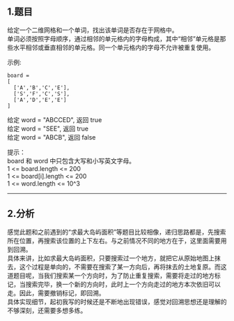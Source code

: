 ## 1.题目
给定一个二维网格和一个单词，找出该单词是否存在于网格中。  
单词必须按照字母顺序，通过相邻的单元格内的字母构成，其中“相邻”单元格是那些水平相邻或垂直相邻的单元格。同一个单元格内的字母不允许被重复使用。  

示例:  
```
board =
[
  ['A','B','C','E'],
  ['S','F','C','S'],
  ['A','D','E','E']
]
```  
给定 word = "ABCCED", 返回 true  
给定 word = "SEE", 返回 true  
给定 word = "ABCB", 返回 false  

提示：  
board 和 word 中只包含大写和小写英文字母。  
1 <= board.length <= 200  
1 <= board[i].length <= 200  
1 <= word.length <= 10^3  

---

## 2.分析
感觉此题和之前遇到的“求最大岛屿面积”等题目比较相像，递归思路都是，先搜索所在位置，再搜索该位置的上下左右。与之前情况不同的地方在于，这里面需要用到回溯。  
具体来讲，比如求最大岛屿面积，只要搜索过一个地方，就把它从原始地图上抹去，这个过程是单向的，不需要在搜索了某一方向后，再将抹去的土地复原。而这道题目呢，当我们搜索某一个方向时，为了防止重复搜索，需要将走过的地方标记，当搜索完毕，换一个新的方向时，此时上一个方向走过的地方本次依旧可以走。因此，需要撤销标记，即回溯。  
具体实现细节，起初我写的时候还是不断地出现错误，感觉对回溯思想还是理解的不够深刻，还需要多想多练。  


